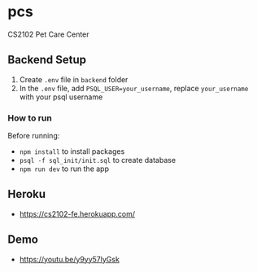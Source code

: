 # pcs
CS2102 Pet Care Center 

## Backend Setup

1) Create `.env` file in `backend` folder
2) In the `.env` file, add `PSQL_USER=your_username`, replace `your_username` with your psql username

### How to run
Before running: 

- `npm install` to install packages
- `psql -f sql_init/init.sql` to create database
- `npm run dev` to run the app

## Heroku
- https://cs2102-fe.herokuapp.com/

## Demo
- https://youtu.be/y9yy57lyGsk
